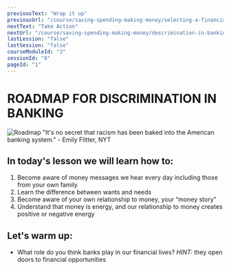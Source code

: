 ```yaml
---
previousText: "Wrap it up"
previousUrl: "/course/saving-spending-making-money/selecting-a-financial-institution/summary"
nextText: "Take Action"
nextUrl: "/course/saving-spending-making-money/descrimination-in-banking/activities"
lastLession: "false"
lastSession: "false"
courseModuleId: "3"
sessionId: "8"
pageId: "1"
---
```



# ROADMAP FOR DISCRIMINATION IN BANKING

![Roadmap](/assets/img/roadmap.png)
<sparkle-character-intro class="shift-up-overlap" position="right" character="yuna">
"It's no secret that racism has been baked into the American banking system." - Emily Flitter, NYT
</sparkle-character-intro>

## In today's lesson we will learn how to:

1. Become aware of money messages we hear every day including those from your own family
2. Learn the difference between wants and needs
3. Become aware of your own relationship to money, your “money story”
4. Understand that money is energy, and our relationship to money creates positive or negative energy

## Let's warm up:
- What role do you think banks play in our financial lives?
*HINT:* they open doors to financial opportunities
